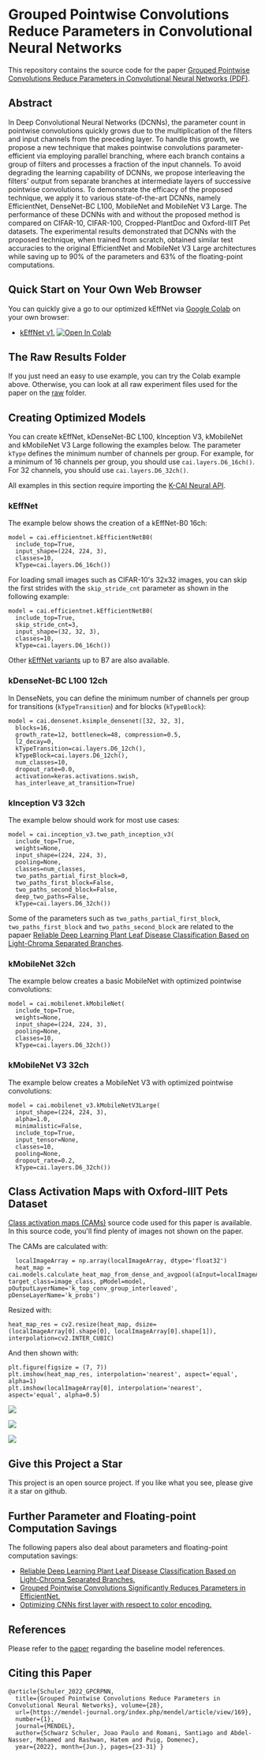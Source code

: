 # Grouped Pointwise Convolutions Reduce Parameters in Convolutional Neural Networks
This repository contains the source code for the paper [Grouped Pointwise Convolutions Reduce Parameters in Convolutional Neural Networks (PDF)](https://mendel-journal.org/index.php/mendel/article/view/169).

## Abstract
In Deep Convolutional Neural Networks (DCNNs), the parameter count in pointwise convolutions quickly grows due to the multiplication of the filters and input channels from the preceding layer. To handle this growth, we propose a new technique that makes pointwise convolutions parameter-efficient via employing parallel branching, where each branch contains a group of filters and processes a fraction of the input channels. To avoid degrading the learning capability of DCNNs, we propose interleaving the filters' output from separate branches at intermediate layers of successive pointwise convolutions. To demonstrate the efficacy of the proposed technique, we apply it to various state-of-the-art DCNNs, namely EfficientNet, DenseNet-BC L100, MobileNet and MobileNet V3 Large. The performance of these DCNNs with and without the proposed method is compared on CIFAR-10, CIFAR-100, Cropped-PlantDoc and Oxford-IIIT Pet datasets. The experimental results demonstrated that DCNNs with the proposed technique, when trained from scratch, obtained similar test accuracies to the original EfficientNet and MobileNet V3 Large architectures while saving up to 90% of the parameters and 63% of the floating-point computations.

## Quick Start on Your Own Web Browser
You can quickly give a go to our optimized kEffNet via [Google Colab](https://colab.research.google.com/) on your own browser:
* [kEffNet v1.](https://colab.research.google.com/github/joaopauloschuler/k-neural-api/blob/master/examples/jupyter/kEffNet_v1.ipynb) [![Open In Colab](https://colab.research.google.com/assets/colab-badge.svg)](https://colab.research.google.com/github/joaopauloschuler/k-neural-api/blob/master/examples/jupyter/kEffNet_v1.ipynb)

## The Raw Results Folder
If you just need an easy to use example, you can try the Colab example above. Otherwise, you can look at all raw experiment files used for the paper on the [raw](https://github.com/joaopauloschuler/kEffNetV1/tree/main/raw) folder.

## Creating Optimized Models
You can create kEffNet, kDenseNet-BC L100, kInception V3, kMobileNet and kMobileNet V3 Large following the examples below. The parameter `kType` defines the minimum number of channels per group. For example, for a minimum of 16 channels per group, you should use `cai.layers.D6_16ch()`. For 32 channels, you should use `cai.layers.D6_32ch()`.

All examples in this section require importing the [K-CAI Neural API](https://github.com/joaopauloschuler/k-neural-api).

### kEffNet
The example below shows the creation of a kEffNet-B0 16ch:
```
model = cai.efficientnet.kEfficientNetB0(
  include_top=True,
  input_shape=(224, 224, 3),
  classes=10,
  kType=cai.layers.D6_16ch())
```
For loading small images such as CIFAR-10's 32x32 images, you can skip the first strides with the `skip_stride_cnt` parameter as shown in the following example:
```
model = cai.efficientnet.kEfficientNetB0(
  include_top=True,
  skip_stride_cnt=3,
  input_shape=(32, 32, 3),
  classes=10,
  kType=cai.layers.D6_16ch())
```
Other [kEffNet variants](https://github.com/joaopauloschuler/k-neural-api/blob/master/cai/efficientnet.py) up to B7 are also available.

### kDenseNet-BC L100 12ch
In DenseNets, you can define the minimum number of channels per group for transitions (`kTypeTransition`) and for blocks (`kTypeBlock`):
```
model = cai.densenet.ksimple_densenet([32, 32, 3], 
  blocks=16, 
  growth_rate=12, bottleneck=48, compression=0.5,
  l2_decay=0,
  kTypeTransition=cai.layers.D6_12ch(),
  kTypeBlock=cai.layers.D6_12ch(), 
  num_classes=10,
  dropout_rate=0.0,
  activation=keras.activations.swish,
  has_interleave_at_transition=True)
```

### kInception V3 32ch
The example below should work for most use cases:
```
model = cai.inception_v3.two_path_inception_v3(
  include_top=True,
  weights=None,
  input_shape=(224, 224, 3),
  pooling=None,
  classes=num_classes,
  two_paths_partial_first_block=0,
  two_paths_first_block=False,
  two_paths_second_block=False,
  deep_two_paths=False,
  kType=cai.layers.D6_32ch())
```
Some of the parameters such as `two_paths_partial_first_block`, `two_paths_first_block` and `two_paths_second_block` are related to the papaer [Reliable Deep Learning Plant Leaf Disease Classification Based on Light-Chroma Separated Branches](https://github.com/joaopauloschuler/two-path-noise-lab-plant-disease).

### kMobileNet 32ch
The example below creates a basic MobileNet with optimized pointwise convolutions:

```
model = cai.mobilenet.kMobileNet(
  include_top=True,
  weights=None,
  input_shape=(224, 224, 3),
  pooling=None,
  classes=10,
  kType=cai.layers.D6_32ch())
```

### kMobileNet V3 32ch
The example below creates a MobileNet V3 with optimized pointwise convolutions:
```
model = cai.mobilenet_v3.kMobileNetV3Large(
  input_shape=(224, 224, 3),
  alpha=1.0,
  minimalistic=False,
  include_top=True,
  input_tensor=None,
  classes=10,
  pooling=None,
  dropout_rate=0.2,
  kType=cai.layers.D6_32ch())
```
## Class Activation Maps with Oxford-IIIT Pets Dataset
[Class activation maps (CAMs)](https://github.com/joaopauloschuler/kEffNetV1/blob/main/raw/kEffNet/Oxford-IIIT-Pet/CAMs.ipynb) source code used for this paper is available. In this source code, you'll find plenty of images not shown on the paper.

The CAMs are calculated with:
```
  localImageArray = np.array(localImageArray, dtype='float32')
  heat_map = cai.models.calculate_heat_map_from_dense_and_avgpool(aInput=localImageArray[0], target_class=image_class, pModel=model, pOutputLayerName='k_top_conv_group_interleaved', pDenseLayerName='k_probs')
```

Resized with:
```
heat_map_res = cv2.resize(heat_map, dsize=(localImageArray[0].shape[0], localImageArray[0].shape[1]), interpolation=cv2.INTER_CUBIC)
```
And then shown with:
```
plt.figure(figsize = (7, 7))
plt.imshow(heat_map_res, interpolation='nearest', aspect='equal', alpha=1)
plt.imshow(localImageArray[0], interpolation='nearest', aspect='equal', alpha=0.5)
```

<p><img src="docs/kEffNetV1.png"></img></p>

<p><img src="docs/kEffNetV1b.png"></img></p>

<p><img src="docs/kEffNetV1c.png"></img></p>

## Give this Project a Star
This project is an open source project. If you like what you see, please give it a star on github.

## Further Parameter and Floating-point Computation Savings
The following papers also deal about parameters and floating-point computation savings:
- [Reliable Deep Learning Plant Leaf Disease Classification Based on Light-Chroma Separated Branches.](https://www.researchgate.net/publication/355215213_Reliable_Deep_Learning_Plant_Leaf_Disease_Classification_Based_on_Light-Chroma_Separated_Branches)
- [Grouped Pointwise Convolutions Significantly Reduces Parameters in EfficientNet.](https://www.researchgate.net/publication/355214501_Grouped_Pointwise_Convolutions_Significantly_Reduces_Parameters_in_EfficientNet)
- [Optimizing CNNs first layer with respect to color encoding.](https://www.researchgate.net/publication/357204289_Optimizing_CNNs_first_layer_with_respect_to_color_encoding)

## References
Please refer to the [paper](https://mendel-journal.org/index.php/mendel/article/view/169) regarding the baseline model references.

## Citing this Paper 
```
@article{Schuler_2022_GPCRPNN, 
  title={Grouped Pointwise Convolutions Reduce Parameters in Convolutional Neural Networks}, volume={28}, 
  url={https://mendel-journal.org/index.php/mendel/article/view/169}, 
  number={1}, 
  journal={MENDEL}, 
  author={Schwarz Schuler, Joao Paulo and Romani, Santiago and Abdel-Nasser, Mohamed and Rashwan, Hatem and Puig, Domenec},
  year={2022}, month={Jun.}, pages={23-31} }
```
